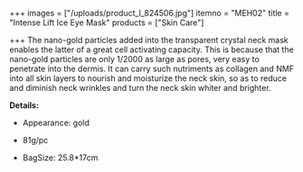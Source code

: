 +++
images = ["/uploads/product_l_824506.jpg"]
itemno = "MEH02"
title = "Intense Lift Ice Eye Mask"
products = ["Skin Care"]

+++
The nano-gold particles added into the transparent crystal neck mask enables the latter of a great cell activating capacity. This is because that the nano-gold particles are only 1/2000 as large as pores, very easy to penetrate into the dermis. It can carry such nutriments as collagen and NMF into all skin layers to nourish and moisturize the neck skin, so as to reduce and diminish neck wrinkles and turn the neck skin whiter and brighter.

**Details:**

* Appearance: gold


* 81g/pc


* BagSize: 25.8*17cm
